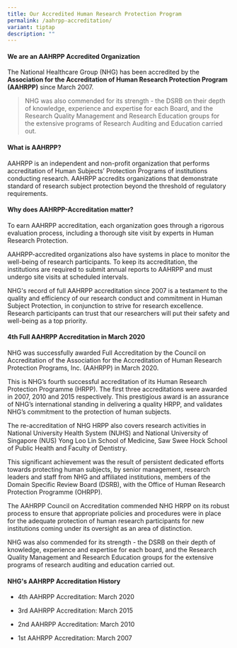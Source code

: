 ```yaml
---
title: Our Accredited Human Research Protection Program
permalink: /aahrpp-accreditation/
variant: tiptap
description: ""
---
```

<h4><strong>We are an AAHRPP Accredited Organization</strong></h4>
<p>The&nbsp;National Healthcare Group (NHG) has been accredited by the <strong>Association for the Accreditation of Human Research Protection Program (AAHRPP)</strong> since
March 2007.</p>
<p></p>
<blockquote>
<p>NHG was also commended for its strength - the DSRB on their depth of knowledge,
experience and expertise for each Board, and the Research Quality Management
and Research Education groups for the extensive programs of Research Auditing
and Education carried out.</p>
</blockquote>
<p></p>
<p></p>
<p></p>
<h4><strong>What is AAHRPP?</strong></h4>
<p>AAHRPP is an independent and non-profit organization that performs accreditation
of Human Subjects’ Protection Programs of institutions conducting research.
AAHRPP accredits organizations that demonstrate standard of research subject
protection beyond the threshold of regulatory requirements.</p>
<h4><strong>Why does AAHRPP-Accreditation matter?</strong></h4>
<p>To earn AAHRPP accreditation, each organization goes through a rigorous
evaluation process, including a thorough site visit by experts in Human
Research Protection.</p>
<p>AAHRPP-accredited organizations also have systems in place to monitor
the well-being of research participants. To keep its accreditation, the
institutions are required to submit annual reports to AAHRPP and must undergo
site visits at scheduled intervals.</p>
<p>NHG's record of full AAHRPP accreditation since 2007 is a testament to
the quality and efficiency of our research conduct and commitment in Human
Subject Protection, in conjunction to strive for research excellence. Research
participants can trust that our researchers will put their safety and well-being
as a top priority.</p>
<h4><strong>4th Full AAHRPP Accreditation in March 2020</strong></h4>
<p>NHG was successfully awarded Full Accreditation by the Council on Accreditation
of the Association for the Accreditation of Human Research Protection Programs,
Inc. (AAHRPP) in March 2020.</p>
<p>This is NHG’s fourth successful accreditation of its Human Research Protection
Programme (HRPP). The first three accreditations were awarded in 2007,
2010 and 2015 respectively. This prestigious award is an assurance of NHG’s
international standing in delivering a quality HRPP, and validates NHG’s
commitment to the protection of human subjects.</p>
<p>The re-accreditation of NHG HRPP also covers research activities in National
University Health System (NUHS) and National University of Singapore (NUS)
Yong Loo Lin School of Medicine, Saw Swee Hock School of Public Health
and Faculty of Dentistry.</p>
<p>This significant achievement was the result of persistent dedicated efforts
towards protecting human subjects, by senior management, research leaders
and staff from NHG and affiliated institutions, members of the Domain Specific
Review Board (DSRB), with the Office of Human Research Protection Programme
(OHRPP).</p>
<p>The AAHRPP Council on Accreditation commended NHG HRPP on its robust process
to ensure that appropriate policies and procedures were in place for the
adequate protection of human research participants for new institutions
coming under its oversight as an area of distinction.</p>
<p>NHG was also commended for its strength - the DSRB on their depth of knowledge,
experience and expertise for each board, and the Research Quality Management
and Research Education groups for the extensive programs of research auditing
and education carried out.</p>
<h4><strong>NHG's AAHRPP Accreditation History</strong></h4>
<ul data-tight="true" class="tight">
<li>
<p>4th AAHRPP Accreditation: March 2020</p>
</li>
<li>
<p>3rd AAHRPP Accreditation: March 2015</p>
</li>
<li>
<p>2nd AAHRPP Accreditation: March 2010</p>
</li>
<li>
<p>1st AAHRPP Accreditation: March 2007</p>
</li>
</ul>
<p></p>
<p></p>